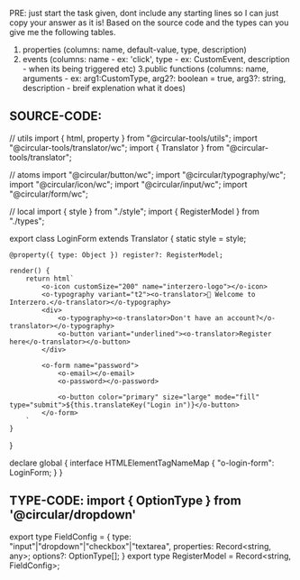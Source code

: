 PRE: just start the task given, dont include any starting lines so I can just copy your answer as it is!
 Based on the source code and the types can you give me the following tables. 
1. properties (columns: name, default-value, type, description) 
2. events (columns: name - ex: 'click', type - ex: CustomEvent<ClickEvent>, description - when its being triggered etc) 
3.public functions (columns: name, arguments - ex: arg1:CustomType, arg2?: boolean = true, arg3?: string, description - breif explenation what it does)

## SOURCE-CODE:
 // utils 
import { html, property } from "@circular-tools/utils";
import "@circular-tools/translator/wc";
import { Translator } from "@circular-tools/translator";

// atoms 
import "@circular/button/wc";
import "@circular/typography/wc";
import "@circular/icon/wc";
import "@circular/input/wc";
import "@circular/form/wc";

// local 
import { style } from "./style";
import { RegisterModel } from "./types";

export class LoginForm extends Translator {
    static style = style;

    @property({ type: Object }) register?: RegisterModel;

    render() {
        return html`
            <o-icon customSize="200" name="interzero-logo"></o-icon>
            <o-typography variant="t2"><o-translator>👋 Welcome to Interzero.</o-translator></o-typography>
            <div>
                <o-typography><o-translator>Don't have an account?</o-translator></o-typography>
                <o-button variant="underlined"><o-translator>Register here</o-translator></o-button>
            </div>

            <o-form name="password">
                <o-email></o-email>
                <o-password></o-password>

                <o-button color="primary" size="large" mode="fill" type="submit">${this.translateKey("Login in")}</o-button>
            </o-form>
        `
    }
}


declare global {
    interface HTMLElementTagNameMap {
        "o-login-form": LoginForm;
    }
}

## TYPE-CODE: import { OptionType } from '@circular/dropdown'

export type FieldConfig = {
  type: "input"|"dropdown"|"checkbox"|"textarea",
  properties: Record<string, any>;
  options?: OptionType[];
}
export type RegisterModel = Record<string, FieldConfig>;
